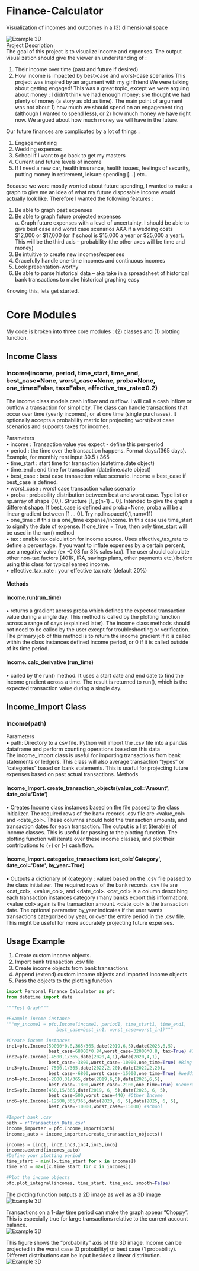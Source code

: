 # Finance-Calculator  
Visualization of incomes and outcomes in a (3) dimensional space 

![Example 3D](https://github.com/johnvorsten/Finance-Calculator/blob/master/3d.png)  
Project Description  
The goal of this project is to visualize income and expenses.  The output visualization should give the viewer an understanding of : 
1.	Their income over time (past and future if desired)
2.	How income is impacted by best-case and worst-case scenarios
This project was inspired by an argument with my girlfriend  We were talking about getting engaged!  This was a great topic, except we were arguing about money : I didn’t think we had enough money; she thought we had plenty of money (a story as old as time).  The main point of argument was not about 1) how much we should spend on an engagement ring (although I wanted to spend less), or 2) how much money we have right now.  We argued about how much money we will have in the future.

Our future finances are complicated by a lot of things : 
1.	Engagement ring  
2.	Wedding expenses  
3.	School if I want to go back to get my masters  
4.	Current and future levels of income  
5.	If I need a new car, health insurance, health issues, feelings of security, putting money in retirement, leisure spending […] etc..  

Because we were mostly worried about future spending, I wanted to make a graph to give me an idea of what my future disposable income would actually look like.  Therefore I wanted the following features :   
1.	Be able to graph past expenses  
2.	Be able to graph future projected expenses  
a.	Graph future expenses with a level of uncertainty.  I should be able to give best case and worst case scenarios AKA if a wedding costs $12,000 or $17,000 (or if school is $15,000  a year or $25,000 a year).  This will be the third axis – probability (the other axes will be time and money)  
3.	Be intuitive to create new incomes/expenses  
4.	Gracefully handle one-time incomes and continuous incomes  
5.	Look presentation-worthy  
6.	Be able to parse historical data – aka take in a spreadsheet of historical bank transactions to make historical graphing easy  


Knowing this, lets get started.

# Core Modules  
My code is broken into three core modules : (2) classes and (1) plotting function.

## Income Class  
### Income(income, period, time_start, time_end, best_case=None, worst_case=None, proba=None, one_time=False, tax=False, effective_tax_rate=0.2)   
The income class models cash inflow and outflow.  I will call a cash inflow or outflow a transaction for simplicity.  The class can handle transactions that occur over time (yearly incomes), or at one time (single purchases).  It optionally accepts a probability matrix for projecting worst/best case scenarios and supports taxes for incomes. 

Parameters  
•	income : Transaction value you expect - define this per-period  
•	period : the time over the transaction happens. Format days/(365 days).  Example, for monthly rent input 30.5 / 365  
•	time_start : start time for transaction (datetime.date object)  
•	time_end : end time for transaction (datetime.date object)  
•	best_case : best case transaction value scenario. income = best_case if best_case is defined.  
•	worst_case : worst case transaction value scenario  
•	proba : probability distribution between best and worst case. Type list or np.array of shape (10,). Structure [1, p(n-1) .. 0]. Intended to give the graph a different shape. If best_case is defined and proba=None, proba will be a linear gradient between [1 ... 0].  Try np.linspace(0,1,num=11)  
•	one_time : if this is a one_time expense/income. In this case use time_start to signify the date of expense.  If one_time = True, then only time_start will be used in the run() method  
•	tax : enable tax calculation for income source.  Uses effective_tax_rate to define a percentage.  If you want to inflate expenses by a certain percent, use a negative value (ex -0.08 for 8% sales tax).  The user should calculate other non-tax factors (401K, IRA, savings plans, other payments etc.) before using this class for typical earned income.  
•	effective_tax_rate : your effective tax rate (default 20%)  
#### Methods  
#### Income.run(run_time)  
•	returns a gradient across proba which defines the expected transaction value during a single day.  This method is called by the plotting function across a range of days (explained later).  The income class methods should not need to be called by the user except for troubleshooting or verification.  The primary job of this method is to return the income gradient if it is called within the class instances defined income period, or 0 if it is called outside of its time period.
#### Income. calc_derivative (run_time)  
•	called by the run() method.  It uses a start date and end date to find the income gradient across a time.  The result is returned to run(), which is the expected transaction value during a single day.  

## Income_Import Class  
### Income(path)  
Parameters  
•	path: Directory to a csv file. Python will import the .csv file into a pandas dataframe and perform counting operations based on this data  
The income_Import class is useful for importing transactions from bank statements or ledgers.  This class will also average transaction “types” or “categories” based on bank statements.  This is useful for projecting future expenses based on past actual transactions.
Methods  
#### Income_Import. create_transaction_objects(value_col=’Amount’, date_col=’Date’)
•	Creates Income class instances based on the file passed to the class initializer.  The required rows of the bank records .csv file are <value_col> and <date_col>.  These columns should hold the transaction amounts, and transaction dates for each transaction.  The output is a list (iterable) of income classes. This is useful for passing to the plotting function.  The plotting function will iterate over these income classes, and plot their contributions to (+) or (-) cash flow.  

#### Income_Import. categorize_transactions (cat_col='Category', date_col='Date',  by_year=True)  
•	Outputs a dictionary of {category : value} based on the .csv file passed to the class initializer.  The required rows of the bank records .csv file are <cat_col>, <value_col>, and <date_col>.  <cat_col> is a column describing each transaction instances category (many banks export this information).  <value_col> again is the transaction amount. <date_col> is the transaction date.  The optional parameter by_year indicates if the user wants transactions categorized by year, or over the entire period in the .csv file.  This might be useful for more accurately projecting future expenses.  

## Usage Example

1.	Create custom income objects.  
2.	Import bank transaction .csv file  
3.	Create income objects from bank transactions  
4.	Append (extend) custom income objects and imported income objects  
5.	Pass the objects to the plotting function  

```python
import Personal_Finance_Calculator as pfc
from datetime import date

"""Test Graph"""

#Example income instance
"""my_income1 = pfc.Income(income1, period1, time_start1, time_end1, 
                   best_case=best_in1, worst_case=worst_in1)"""

#Create income instances
inc1=pfc.Income(59000*0.8,365/365,date(2019,6,5),date(2023,6,5),
                best_case=68000*0.84,worst_case=32000*0.8, tax=True) #Income
inc2=pfc.Income(-4500,1/365,date(2020,4,1),date(2020,4,1),
                best_case=-3800,worst_case=-10000,one_time=True) #Ring
inc3=pfc.Income(-7500,1/365,date(2022,2,20),date(2022,2,20),
                best_case=-6800,worst_case=-15000,one_time=True) #wedding
inc4=pfc.Income(-2000,31/365,date(2019,6,5),date(2025,6,5),
                best_case=-1800,worst_case=-2100,one_time=True) #General Expenses
inc5=pfc.Income(450,15/365,date(2019, 6, 5),date(2025, 6, 5),
                best_case=500,worst_case=440) #Other Income
inc6=pfc.Income(-12500,365/365,date(2023, 6, 5),date(2025, 6, 5),
                best_case=-10000,worst_case=-15000) #school

#Import bank .csv
path = r'Transaction_Data.csv'
income_importer = pfc.Income_Import(path)
incomes_auto = income_importer.create_transaction_objects()

incomes = [inc1, inc2,inc3,inc4,inc5,inc6]
incomes.extend(incomes_auto)
#Define your plotting period
time_start = min([x.time_start for x in incomes])
time_end = max([x.time_start for x in incomes])

#Plot the income objects
pfc.plot_integral(incomes, time_start, time_end, smooth=False)
```

The plotting function outputs a 2D image as well as a 3D image
![Example 3D](https://github.com/johnvorsten/Finance-Calculator/blob/master/2d%201.png)  

Transactions on a 1-day time period can make the graph appear “Choppy”.  This is especially true for large transactions relative to the current account balance.  
![Example 3D](https://github.com/johnvorsten/Finance-Calculator/blob/master/3d%202.png)  

This figure shows the “probability” axis of the 3D image.  Income can be projected in the worst case (0 probability) or best case (1 probability).  Different distributions can be input besides a linear distribution.  
![Example 3D](https://github.com/johnvorsten/Finance-Calculator/blob/master/3d%203.png)  
